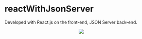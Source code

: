 # reactWithJsonServer
 Developed with React.js on the front-end, JSON Server back-end.

<div align="center">
    <img src="https://user-images.githubusercontent.com/64506852/199761388-7238d766-3560-4d99-a37a-53d9f5ad7e6d.png"/>
</div>
